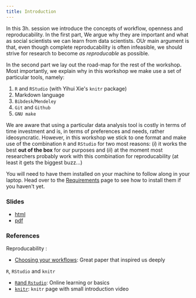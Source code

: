 ```yaml
---
title: Introduction
---
```


In this 3h. session we introduce the concepts of workflow, openness and reproducability. In the first part, We argue why they are important and what as social scientists we can learn from data scientists. OUr main argument is that, even though complete reproducability is often infeasible, we should strive for research to become *as reproducable* as possible.

In the second part we lay out the road-map for the rest of the workshop. Most importantly, we explain why in this workshop we make use a set of particular tools, namely: 

1. `R` and `RStudio` (with Yihui Xie's  `knitr` package)
2. Markdown language
3. `Bibdesk`/`Mendeley`
4. `Git` and `Github`
5. `GNU make`

We are aware that using a particular data analysis tool is costly in terms of time investment and is, in terms of preferences and needs, rather ideosyncratic. However, in this workshop we stick to one format and make use of the combination `R` and `RStudio` for two most reasons: (*i*) it works the best **out of the box** for our purposes and (*ii*) at the moment most researchers probably work with this combination for reproducability (at least it gets the biggest buzz...)

You will need to have them installed on  your machine to follow along in your laptop. Head over to the [Requirements](../requirements.html) page to see how to install them if you haven't yet.

### Slides

* [html](../slides/01-intro.html)
* [pdf](../slides/01-intro.pdf)

### References

Reproducability :

* [Choosing your workflows](http://kieranhealy.org/files/misc/workflow-apps.pdf): Great paper that inspired us deeply

`R`, `RStudio` and `knitr`

* [`R`and `Rstudio`](http://www.rstudio.com/resources/training/online-learning/):  Online learning or basics
* [`knitr`](http://yihui.name/knitr/): `knitr` page with small introduction video

